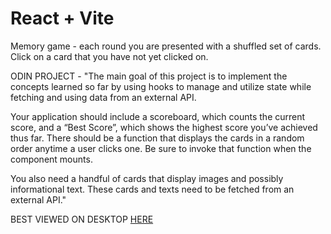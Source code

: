 # React + Vite

Memory game - each round you are presented with a shuffled set of cards. Click on a card that you have not yet clicked on.

ODIN PROJECT - "The main goal of this project is to implement the concepts learned so far by using hooks to manage and utilize state while fetching and using data from an external API.

Your application should include a scoreboard, which counts the current score, and a “Best Score”, which shows the highest score you’ve achieved thus far. There should be a function that displays the cards in a random order anytime a user clicks one. Be sure to invoke that function when the component mounts.

You also need a handful of cards that display images and possibly informational text. These cards and texts need to be fetched from an external API."

BEST VIEWED ON DESKTOP [HERE](https://attack-on-titan-memory-card-game.netlify.app/)